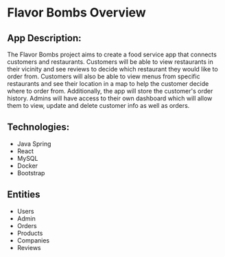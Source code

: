 # Flavor Bombs Overview

## App Description: 
The Flavor Bombs project aims to create a food service app that connects customers and restaurants. Customers will be able to view restaurants in their vicinity and see reviews to decide which restaurant they would like to order from. Customers will also be able to view menus from specific restaurants and see their location in a map to help the customer decide where to order from. Additionally, the app will store the customer's order history. Admins will have access to their own dashboard which will allow them to view, update and delete customer info as well as orders.  

## Technologies:
- Java Spring
- React
- MySQL
- Docker
- Bootstrap

## Entities
- Users
- Admin
- Orders
- Products
- Companies
- Reviews
